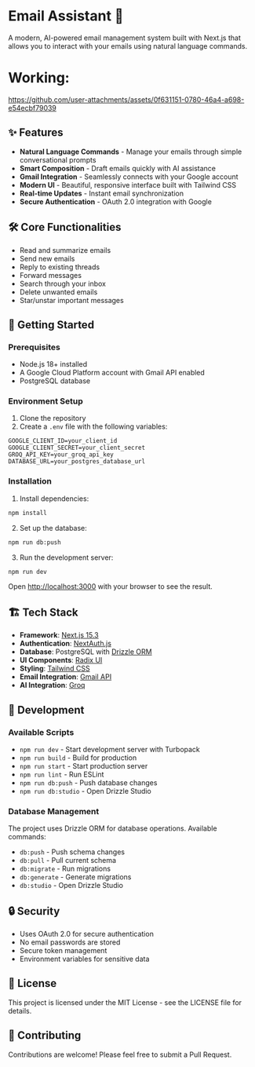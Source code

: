 # Email Assistant 🚀

A modern, AI-powered email management system built with Next.js that allows you to interact with your emails using natural language commands.

# Working:

https://github.com/user-attachments/assets/0f631151-0780-46a4-a698-e54ecbf79039

## ✨ Features

- **Natural Language Commands** - Manage your emails through simple conversational prompts
- **Smart Composition** - Draft emails quickly with AI assistance
- **Gmail Integration** - Seamlessly connects with your Google account
- **Modern UI** - Beautiful, responsive interface built with Tailwind CSS
- **Real-time Updates** - Instant email synchronization
- **Secure Authentication** - OAuth 2.0 integration with Google

## 🛠️ Core Functionalities

- Read and summarize emails
- Send new emails
- Reply to existing threads
- Forward messages
- Search through your inbox
- Delete unwanted emails
- Star/unstar important messages

## 🚀 Getting Started

### Prerequisites

- Node.js 18+ installed
- A Google Cloud Platform account with Gmail API enabled
- PostgreSQL database

### Environment Setup

1. Clone the repository
2. Create a `.env` file with the following variables:
```env
GOOGLE_CLIENT_ID=your_client_id
GOOGLE_CLIENT_SECRET=your_client_secret
GROQ_API_KEY=your_groq_api_key
DATABASE_URL=your_postgres_database_url
```

### Installation

1. Install dependencies:
```bash
npm install
```

2. Set up the database:
```bash
npm run db:push
```

3. Run the development server:
```bash
npm run dev
```

Open [http://localhost:3000](http://localhost:3000) with your browser to see the result.

## 🏗️ Tech Stack

- **Framework**: [Next.js 15.3](https://nextjs.org/)
- **Authentication**: [NextAuth.js](https://next-auth.js.org/)
- **Database**: PostgreSQL with [Drizzle ORM](https://orm.drizzle.team/)
- **UI Components**: [Radix UI](https://www.radix-ui.com/)
- **Styling**: [Tailwind CSS](https://tailwindcss.com/)
- **Email Integration**: [Gmail API](https://developers.google.com/gmail/api)
- **AI Integration**: [Groq](https://groq.com/)

## 📝 Development

### Available Scripts

- `npm run dev` - Start development server with Turbopack
- `npm run build` - Build for production
- `npm run start` - Start production server
- `npm run lint` - Run ESLint
- `npm run db:push` - Push database changes
- `npm run db:studio` - Open Drizzle Studio

### Database Management

The project uses Drizzle ORM for database operations. Available commands:
- `db:push` - Push schema changes
- `db:pull` - Pull current schema
- `db:migrate` - Run migrations
- `db:generate` - Generate migrations
- `db:studio` - Open Drizzle Studio

## 🔒 Security

- Uses OAuth 2.0 for secure authentication
- No email passwords are stored
- Secure token management
- Environment variables for sensitive data

## 📄 License

This project is licensed under the MIT License - see the LICENSE file for details.

## 🤝 Contributing

Contributions are welcome! Please feel free to submit a Pull Request.
